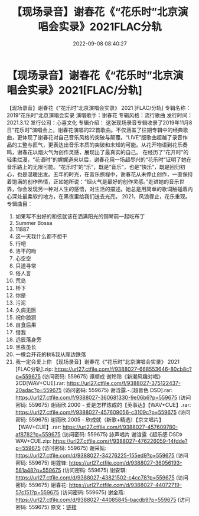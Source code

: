 ﻿---
title: 【现场录音】谢春花《“花乐时”北京演唱会实录》2021FLAC分轨
date: 2022-09-08 08:40:27
categories: WAV车载音乐、镜像
tags: 华语中文
---
# 【现场录音】谢春花《“花乐时”北京演唱会实录》2021[FLAC/分轨]

【现场录音】谢春花《“花乐时”北京演唱会实录》 2021 [FLAC/分轨]
专辑名称：2019“花乐时”北京演唱会实录
演唱歌手：谢春花
专辑风格：流行歌曲
发行时间：2021.3.12
发行公司：心喜文化
专辑介绍：
这张现场录音专辑收录了2019年11月8日“花乐时”演唱会上，谢春花演唱的22首歌曲。不仅涵盖了往期专辑中的经典歌曲，更体现了谢春花对自己音乐风格的突破与颠覆。“LIVE”版歌曲超越了录音作品的工整与匠气，更表达出音乐本质的突破和未知的可能。从花开物语到花乐奏鸣，谢春花以烟火气为创作灵感，展现出了最真实的自己。
在经历了“花开时”的轻柔烂漫，“花语时”的娓娓道来以后，谢春花用一场超尽兴的“花乐时”证明了她在音乐路上的无限可能。“花乐时”的“乐”，既是“音乐”，也是“快乐”，既是回归初心，也是温暖出发。五年的时光，在音乐旅程中，谢春花从未停止创作，一直保持着饱满的创作热情，正如她所说：“烟火气是最好的创作灵感。”走进她的音乐世界，你会发现另一种对人生的感悟，对生活的描述。她总是用简单的歌词触碰着内心深处最柔软的地方，在黑夜里给我们送去光亮。
2021，风浪骤止，花乐重现。
专辑曲目：
01. 如果写不出好的和弦就该在洒满阳光的钢琴前一起吃布丁
02. Summer Bossa
03. 11887
04. 这一天我什么都不想干
05. 行吧
06. 洛干的吻
07. 心空空
08. 只道寻常
09. 俗人言
10. 荒岛
11. 桥下
12. 你是
13. 污泥
14. 久病无医
15. 祝你狼狈
16. 自食后果
17. 借我
18. 远辰落身旁
19. 黑夜虽长
20. 一棵会开花的树&我从崖边跌落
21. 我一定会爱上你
【现场录音】谢春花《“花乐时”北京演唱会实录》 2021
[FLAC分轨].zip: https://url27.ctfile.com/f/9388027-668553646-80cb8c?p=559675
(访问密码: 559675)
谭顺成 谢玲玲《新潮风趣对唱》2CD[WAV+CUE].rar: https://url27.ctfile.com/f/9388027-375122437-20adac?p=559675
(访问密码: 559675)
谢浛露.-.[超音色 DSD].rar: https://url27.ctfile.com/f/9388027-360681330-9e06b6?p=559675
(访问密码: 559675)
谢雨欣.2000 - 爱是怎样炼成的【英事达】【WAV+CUE】.rar: https://url27.ctfile.com/f/9388027-457609056-c3109c?p=559675
(访问密码: 559675)
谢雨欣.2005 - 欣成就（新歌+精选）【京文唱片】【WAV+CUE】.rar: https://url27.ctfile.com/f/9388027-457609780-af8782?p=559675
(访问密码: 559675)
詠声唱片 谢浛露《超乐感 DSD》WAV+CUE.zip: https://url27.ctfile.com/f/9388027-476226059-14fdde?p=559675
(访问密码: 559675)
谢采妘: https://url27.ctfile.com/d/9388027-34276225-155ed9?p=559675
(访问密码: 559675)
谢霆锋: https://url27.ctfile.com/d/9388027-36056193-581a48?p=559675
(访问密码: 559675)
谢安琪: https://url27.ctfile.com/d/9388027-43821502-c4cc78?p=559675
(访问密码: 559675)
谢春花: https://url27.ctfile.com/d/9388027-44072719-57c151?p=559675
(访问密码: 559675)
谢金燕: https://url27.ctfile.com/d/9388027-44085845-bacdb9?p=559675
(访问密码: 559675)
原文：[链接](https://blog.sina.com.cn/s/blog_1647c7e7601030zb1.html)